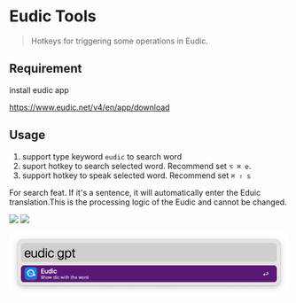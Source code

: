 # Eudic Tools
> Hotkeys for triggering some operations in Eudic.

## Requirement

install eudic app 

https://www.eudic.net/v4/en/app/download

## Usage

1. support type keyword `eudic` to search word
2. suport hotkey to search selected word. Recommend set `⌥ ⌘ e`.
3. support hotkey to speak selected word. Recommend set `⌘ ⇧ s`

For search feat. If it's a sentence, it will automatically enter the Eduic translation.This is the processing logic of the Eudic and cannot be changed.



[![](https://img.shields.io/badge/version-v1.3-green?style=for-the-badge)](https://img.shields.io/badge/version-v1.3-green?style=for-the-badge)
[![](https://img.shields.io/badge/download-click-blue?style=for-the-badge)](https://github.com/alanhe421/alfred-workflows/raw/master/eudic-tools/Eudic%20Tools.alfredworkflow)




<!-- more -->

![screenshot.png](screenshots/screenshot.png)

